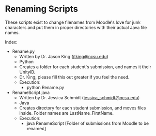 # Renaming Scripts
These scripts exist to change filenames from Moodle's love for junk characters and put them in proper directories with their actual Java file names.

Index:
* Rename.py
  * Written by Dr. Jason King (jtking@ncsu.edu)
  * Python
  * Creates a folder for each student's submission, and names it their UnityID.
  * Dr. King, please fill this out greater if you feel the need.
  * Execution:
    * python Rename.py
* RenameScript.java
  * Written by Dr. Jessica Schmidt (jessica_schmidt@ncsu.edu)
  * Java
  * Creates directory for each student submission, and moves files inside. Folder names are LastName_FirstName.
  * Execution:
    * java RenameScript [Folder of submissions from Moodle to be renamed]
